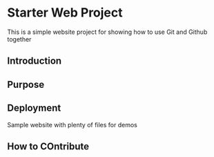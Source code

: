 # Starter Web Project

This is a simple website project for showing how to use Git and Github together

## Introduction

## Purpose

## Deployment

Sample website with plenty of files for demos

## How to COntribute
